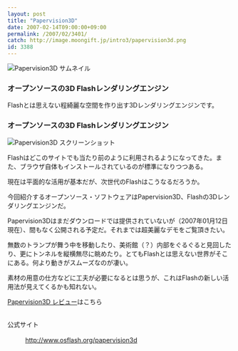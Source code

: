 ```yaml
---
layout: post
title: "Papervision3D"
date: 2007-02-14T09:00:00+09:00
permalink: /2007/02/3401/
catch: http://image.moongift.jp/intro3/papervision3d.png
id: 3388
---
```

 ![Papervision3D サムネイル](http://image.moongift.jp/intro3/papervision3d.t.png "Papervision3D サムネイル")
  

### オープンソースの3D Flashレンダリングエンジン
  
Flashとは思えない程綺麗な空間を作り出す3Dレンダリングエンジンです。  
<!--more-->  

### オープンソースの3D Flashレンダリングエンジン
  

![Papervision3D スクリーンショット](http://image.moongift.jp/intro3/papervision3d.png "Papervision3D スクリーンショット")

  

Flashはどこのサイトでも当たり前のように利用されるようになってきた。また、ブラウザ自体もインストールされているのが標準になりつつある。

  

現在は平面的な活用が基本だが、次世代のFlashはこうなるだろうか。

  

今回紹介するオープンソース・ソフトウェアはPapervision3D、Flashの3Dレンダリングエンジンだ。

  

Papervision3Dはまだダウンロードでは提供されていないが（2007年01月12日現在）、間もなく公開される予定だ。それまでは超美麗なデモをご覧頂きたい。

  

無数のトランプが舞う中を移動したり、美術館（？）内部をぐるぐると見回したり、更にトンネルを縦横無尽に眺めたり。とてもFlashとは思えない世界がそこにある。何より動きがスムーズなのが凄い。

  

素材の用意の仕方などに工夫が必要になるとは思うが、これはFlashの新しい活用法が見えてくるかも知れない。

  

[Papervision3D レビュー](http://oss.moongift.jp/review/i-3407.html)はこちら

  
<dl>
<br><dt>公式サイト</dt>
<br><dd><a href="http://www.osflash.org/papervision3d" target="_blank">http://www.osflash.org/papervision3d</a></dd>
<br>
</dl>
